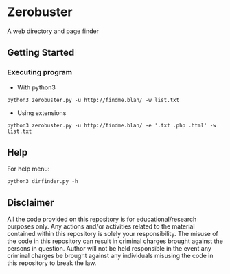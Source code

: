 # Zerobuster

A web directory and page finder

## Getting Started

### Executing program

* With python3
```
python3 zerobuster.py -u http://findme.blah/ -w list.txt
```
* Using extensions
```
python3 zerobuster.py -u http://findme.blah/ -e '.txt .php .html' -w list.txt
```

## Help

For help menu:
```
python3 dirfinder.py -h
```

## Disclaimer
All the code provided on this repository is for educational/research purposes only. Any actions and/or activities related to the material contained within this repository is solely your responsibility. The misuse of the code in this repository can result in criminal charges brought against the persons in question. Author will not be held responsible in the event any criminal charges be brought against any individuals misusing the code in this repository to break the law.